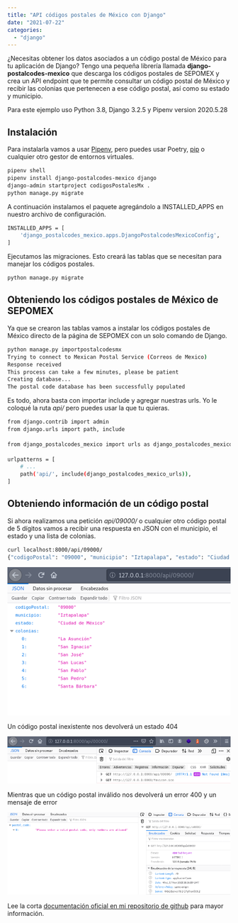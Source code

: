 ```yaml
---
title: "API códigos postales de México con Django"
date: "2021-07-22"
categories: 
  - "django"
---
```


¿Necesitas obtener los datos asociados a un código postal de México para tu aplicación de Django? Tengo una pequeña librería llamada **django-postalcodes-mexico** que descarga los códigos postales de SEPOMEX y crea un API endpoint que te permite consultar un código postal de México y recibir las colonias que pertenecen a ese código postal, así como su estado y municipio.

Para este ejemplo uso Python 3.8, Django 3.2.5 y Pipenv version 2020.5.28

## Instalación

Para instalarla vamos a usar [Pipenv](https://coffeebytes.dev/pipenv-administrador-de-entornos-virtuales/), pero puedes usar Poetry, [pip](https://coffeebytes.dev/python-virtualenv-tutorial-basico/) o cualquier otro gestor de entornos virtuales.

```bash
pipenv shell
pipenv install django-postalcodes-mexico django
django-admin startproject codigosPostalesMx .
python manage.py migrate
```

A continuación instalamos el paquete agregándolo a INSTALLED\_APPS en nuestro archivo de configuración.

```bash
INSTALLED_APPS = [
    'django_postalcodes_mexico.apps.DjangoPostalcodesMexicoConfig',
]
```

Ejecutamos las migraciones. Esto creará las tablas que se necesitan para manejar los códigos postales.

```bash
python manage.py migrate
```

## Obteniendo los códigos postales de México de SEPOMEX

Ya que se crearon las tablas vamos a instalar los códigos postales de México directo de la página de SEPOMEX con un solo comando de Django.

```bash
python manage.py importpostalcodesmx
Trying to connect to Mexican Postal Service (Correos de Mexico)
Response received
This process can take a few minutes, please be patient
Creating database...
The postal code database has been successfully populated
```

Es todo, ahora basta con importar include y agregar nuestras urls. Yo le coloqué la ruta _api/_ pero puedes usar la que tu quieras.

```bash
from django.contrib import admin
from django.urls import path, include

from django_postalcodes_mexico import urls as django_postalcodes_mexico_urls

urlpatterns = [
    # ...
    path('api/', include(django_postalcodes_mexico_urls)),
]
```

## Obteniendo información de un código postal

Si ahora realizamos una petición _api/09000/_ o cualquier otro código postal de 5 dígitos vamos a recibir una respuesta en JSON con el municipio, el estado y una lista de colonias.

```bash
curl localhost:8000/api/09000/
{"codigoPostal": "09000", "municipio": "Iztapalapa", "estado": "Ciudad de M\u00e9xico", "colonias": ["La Asunci\u00f3n", "San Ignacio", "San Jos\u00e9", "San Lucas", "San Pablo", "San Pedro", "Santa B\u00e1rbara"]}
```

![Resultado de consulta del código postal "09000" a la API de Django](images/Api-codigos-postales-mx.png)

Un código postal inexistente nos devolverá un estado 404

![Código postal inexistente que devuelve un mensaje de error](images/Captura-de-pantalla-de-2021-11-17-12-15-24.png)

Mientras que un código postal inválido nos devolverá un error 400 y un mensaje de error

![Código postal inválido que devuelve un error](images/Codigo-postal-invalido.png)

Lee la corta [documentación oficial en mi repositorio de github](https://github.com/EduardoZepeda/django-postalcodes-mexico) para mayor información.
